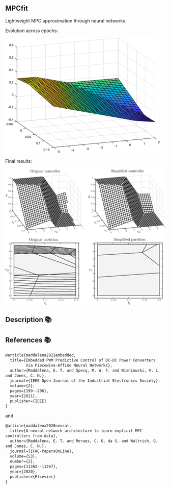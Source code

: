 ## MPCfit

Lightweight MPC approximation through neural networks.

Evolution across epochs:

![alt text](https://github.com/emilioMaddalena/MPCfit/blob/master/pics/fitting.gif)


Final results:

![alt text](https://github.com/emilioMaddalena/MPCfit/blob/master/pics/comparison.png)

## Description :books:

## References :books:

```
@article{maddalena2021embedded,
  title={Embedded PWM Predictive Control of DC-DC Power Converters 
         Via Piecewise-Affine Neural Networks},
  author={Maddalena, E. T. and Specq, M. W. F. and Wisniewski, V. L. and Jones, C. N.},
  journal={IEEE Open Journal of the Industrial Electronics Society},
  volume={2},
  pages={199--206},
  year={2021},
  publisher={IEEE}
}
```

and

```
@article{maddalena2020neural,
  title={A neural network architecture to learn explicit MPC controllers from data},
  author={Maddalena, E. T. and Moraes, C. G. da S. and Waltrich, G. and Jones, C. N.},
  journal={IFAC-PapersOnLine},
  volume={53},
  number={2},
  pages={11362--11367},
  year={2020},
  publisher={Elsevier}
}
```
